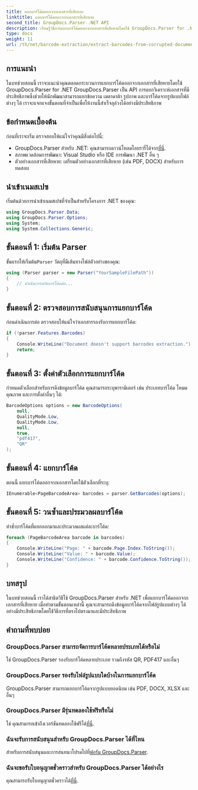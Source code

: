```yaml
---
title: แยกบาร์โค้ดออกจากเอกสารที่เสียหาย
linktitle: แยกบาร์โค้ดออกจากเอกสารที่เสียหาย
second_title: GroupDocs.Parser .NET API
description: เรียนรู้วิธีการแยกบาร์โค้ดออกจากเอกสารที่เสียหายโดยใช้ GroupDocs.Parser for .NET บทช่วยสอนที่ครอบคลุมพร้อมคำแนะนำทีละขั้นตอน
type: docs
weight: 11
url: /th/net/barcode-extraction/extract-barcodes-from-corrupted-document/
---
```

## การแนะนำ
ในบทช่วยสอนนี้ เราจะแนะนำคุณตลอดกระบวนการแยกบาร์โค้ดออกจากเอกสารที่เสียหายโดยใช้ GroupDocs.Parser for .NET GroupDocs.Parser เป็น API การแยกวิเคราะห์เอกสารที่มีประสิทธิภาพซึ่งช่วยให้นักพัฒนาสามารถแยกข้อความ เมตาดาต้า รูปภาพ และบาร์โค้ดจากรูปแบบไฟล์ต่างๆ ได้ เราจะแจกแจงขั้นตอนที่จำเป็นเพื่อให้งานนี้สำเร็จลุล่วงได้อย่างมีประสิทธิภาพ
## ข้อกำหนดเบื้องต้น
ก่อนที่เราจะเริ่ม ตรวจสอบให้แน่ใจว่าคุณมีสิ่งต่อไปนี้:
-  GroupDocs.Parser สำหรับ .NET: คุณสามารถดาวน์โหลดไลบรารี่ได้จาก[ที่นี่](https://releases.groupdocs.com/parser/net/).
- สภาพแวดล้อมการพัฒนา: Visual Studio หรือ IDE การพัฒนา .NET อื่น ๆ
- ตัวอย่างเอกสารที่เสียหาย: เตรียมตัวอย่างเอกสารที่เสียหาย (เช่น PDF, DOCX) สำหรับการทดสอบ

## นำเข้าเนมสเปซ
เริ่มต้นด้วยการนำเข้าเนมสเปซที่จำเป็นสำหรับโครงการ .NET ของคุณ:
```csharp
using GroupDocs.Parser.Data;
using GroupDocs.Parser.Options;
using System;
using System.Collections.Generic;
```
## ขั้นตอนที่ 1: เริ่มต้น Parser
 ขั้นแรกให้เริ่มต้น`Parser` วัตถุที่มีเส้นทางไฟล์ตัวอย่างของคุณ:
```csharp
using (Parser parser = new Parser("YourSampleFilePath"))
{
    // ดำเนินการสกัดบาร์โค้ดต่อ...
}
```
## ขั้นตอนที่ 2: ตรวจสอบการสนับสนุนการแยกบาร์โค้ด
ก่อนดำเนินการต่อ ตรวจสอบให้แน่ใจว่าเอกสารรองรับการแยกบาร์โค้ด:
```csharp
if (!parser.Features.Barcodes)
{
    Console.WriteLine("Document doesn't support barcodes extraction.");
    return;
}
```
## ขั้นตอนที่ 3: ตั้งค่าตัวเลือกการแยกบาร์โค้ด
กำหนดตัวเลือกสำหรับการดึงข้อมูลบาร์โค้ด คุณสามารถระบุพารามิเตอร์ เช่น ประเภทบาร์โค้ด โหมดคุณภาพ และการตั้งค่าอื่นๆ ได้:
```csharp
BarcodeOptions options = new BarcodeOptions(
    null,
    QualityMode.Low,
    QualityMode.Low,
    null,
    true,
    "pdf417",
    "QR"
);
```
## ขั้นตอนที่ 4: แยกบาร์โค้ด
ตอนนี้ แยกบาร์โค้ดออกจากเอกสารโดยใช้ตัวเลือกที่ระบุ:
```csharp
IEnumerable<PageBarcodeArea> barcodes = parser.GetBarcodes(options);
```
## ขั้นตอนที่ 5: วนซ้ำและประมวลผลบาร์โค้ด
ทำซ้ำบาร์โค้ดที่แยกออกมาและประมวลผลแต่ละบาร์โค้ด:
```csharp
foreach (PageBarcodeArea barcode in barcodes)
{
    Console.WriteLine("Page: " + barcode.Page.Index.ToString());
    Console.WriteLine("Value: " + barcode.Value);
    Console.WriteLine("Confidence: " + barcode.Confidence.ToString());
}
```

## บทสรุป
ในบทช่วยสอนนี้ เราได้สาธิตวิธีใช้ GroupDocs.Parser สำหรับ .NET เพื่อแยกบาร์โค้ดออกจากเอกสารที่เสียหาย เมื่อทำตามขั้นตอนเหล่านี้ คุณจะสามารถดึงข้อมูลบาร์โค้ดจากไฟล์รูปแบบต่างๆ ได้อย่างมีประสิทธิภาพโดยใช้วิธีการที่ตรงไปตรงมาและมีประสิทธิภาพ

## คำถามที่พบบ่อย
### GroupDocs.Parser สามารถจัดการบาร์โค้ดหลายประเภทได้หรือไม่
ใช่ GroupDocs.Parser รองรับบาร์โค้ดหลายประเภท รวมถึงรหัส QR, PDF417 และอื่นๆ
### GroupDocs.Parser รองรับไฟล์รูปแบบใดบ้างในการแยกบาร์โค้ด
GroupDocs.Parser สามารถแยกบาร์โค้ดจากรูปแบบยอดนิยม เช่น PDF, DOCX, XLSX และอื่นๆ
### GroupDocs.Parser มีรุ่นทดลองใช้ฟรีหรือไม่
 ใช่ คุณสามารถเข้าถึงเวอร์ชันทดลองใช้ฟรีได้[ที่นี่](https://releases.groupdocs.com/).
### ฉันจะรับการสนับสนุนสำหรับ GroupDocs.Parser ได้ที่ไหน
 สำหรับการสนับสนุนและการสนทนาโปรดไปที่[ฟอรัม GroupDocs.Parser](https://forum.groupdocs.com/c/parser/17).
### ฉันจะขอรับใบอนุญาตชั่วคราวสำหรับ GroupDocs.Parser ได้อย่างไร
 คุณสามารถรับใบอนุญาตชั่วคราวได้[ที่นี่](https://purchase.groupdocs.com/temporary-license/).